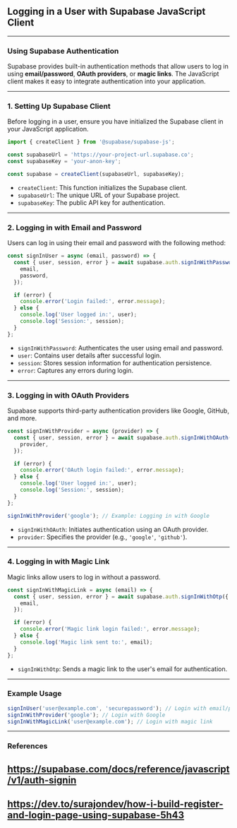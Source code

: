 ## Logging in a User with Supabase JavaScript Client  
---  
### **Using Supabase Authentication**  
Supabase provides built-in authentication methods that allow users to log in using **email/password**, **OAuth providers**, or **magic links**. The JavaScript client makes it easy to integrate authentication into your application.  

---  
### **1. Setting Up Supabase Client**  
Before logging in a user, ensure you have initialized the Supabase client in your JavaScript application.  

```javascript
import { createClient } from '@supabase/supabase-js';

const supabaseUrl = 'https://your-project-url.supabase.co';
const supabaseKey = 'your-anon-key';

const supabase = createClient(supabaseUrl, supabaseKey);
```
- `createClient`: This function initializes the Supabase client.  
- `supabaseUrl`: The unique URL of your Supabase project.  
- `supabaseKey`: The public API key for authentication.  

---  
### **2. Logging in with Email and Password**  
Users can log in using their email and password with the following method:  

```javascript
const signInUser = async (email, password) => {
  const { user, session, error } = await supabase.auth.signInWithPassword({
    email,
    password,
  });

  if (error) {
    console.error('Login failed:', error.message);
  } else {
    console.log('User logged in:', user);
    console.log('Session:', session);
  }
};
```
- `signInWithPassword`: Authenticates the user using email and password.  
- `user`: Contains user details after successful login.  
- `session`: Stores session information for authentication persistence.  
- `error`: Captures any errors during login.  

---  
### **3. Logging in with OAuth Providers**  
Supabase supports third-party authentication providers like Google, GitHub, and more.  

```javascript
const signInWithProvider = async (provider) => {
  const { user, session, error } = await supabase.auth.signInWithOAuth({
    provider,
  });

  if (error) {
    console.error('OAuth login failed:', error.message);
  } else {
    console.log('User logged in:', user);
    console.log('Session:', session);
  }
};

signInWithProvider('google'); // Example: Logging in with Google
```
- `signInWithOAuth`: Initiates authentication using an OAuth provider.  
- `provider`: Specifies the provider (e.g., `'google'`, `'github'`).  

---  
### **4. Logging in with Magic Link**  
Magic links allow users to log in without a password.  

```javascript
const signInWithMagicLink = async (email) => {
  const { user, session, error } = await supabase.auth.signInWithOtp({
    email,
  });

  if (error) {
    console.error('Magic link login failed:', error.message);
  } else {
    console.log('Magic link sent to:', email);
  }
};
```
- `signInWithOtp`: Sends a magic link to the user's email for authentication.  

---  
### **Example Usage**  
```javascript
signInUser('user@example.com', 'securepassword'); // Login with email/password
signInWithProvider('google'); // Login with Google
signInWithMagicLink('user@example.com'); // Login with magic link
```
---  
### **References**  
## https://supabase.com/docs/reference/javascript/v1/auth-signin ##  
## https://dev.to/surajondev/how-i-build-register-and-login-page-using-supabase-5h43 ##  